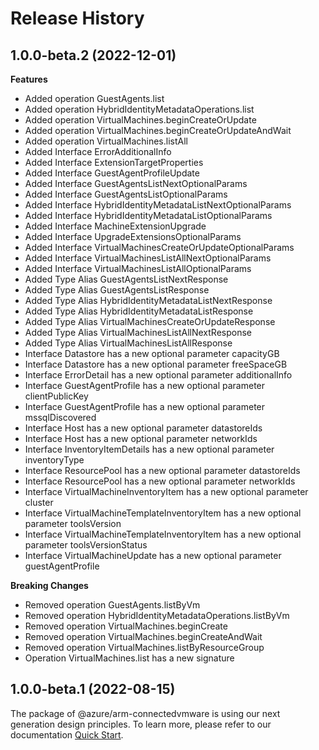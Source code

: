 # Release History
    
## 1.0.0-beta.2 (2022-12-01)
    
**Features**

  - Added operation GuestAgents.list
  - Added operation HybridIdentityMetadataOperations.list
  - Added operation VirtualMachines.beginCreateOrUpdate
  - Added operation VirtualMachines.beginCreateOrUpdateAndWait
  - Added operation VirtualMachines.listAll
  - Added Interface ErrorAdditionalInfo
  - Added Interface ExtensionTargetProperties
  - Added Interface GuestAgentProfileUpdate
  - Added Interface GuestAgentsListNextOptionalParams
  - Added Interface GuestAgentsListOptionalParams
  - Added Interface HybridIdentityMetadataListNextOptionalParams
  - Added Interface HybridIdentityMetadataListOptionalParams
  - Added Interface MachineExtensionUpgrade
  - Added Interface UpgradeExtensionsOptionalParams
  - Added Interface VirtualMachinesCreateOrUpdateOptionalParams
  - Added Interface VirtualMachinesListAllNextOptionalParams
  - Added Interface VirtualMachinesListAllOptionalParams
  - Added Type Alias GuestAgentsListNextResponse
  - Added Type Alias GuestAgentsListResponse
  - Added Type Alias HybridIdentityMetadataListNextResponse
  - Added Type Alias HybridIdentityMetadataListResponse
  - Added Type Alias VirtualMachinesCreateOrUpdateResponse
  - Added Type Alias VirtualMachinesListAllNextResponse
  - Added Type Alias VirtualMachinesListAllResponse
  - Interface Datastore has a new optional parameter capacityGB
  - Interface Datastore has a new optional parameter freeSpaceGB
  - Interface ErrorDetail has a new optional parameter additionalInfo
  - Interface GuestAgentProfile has a new optional parameter clientPublicKey
  - Interface GuestAgentProfile has a new optional parameter mssqlDiscovered
  - Interface Host has a new optional parameter datastoreIds
  - Interface Host has a new optional parameter networkIds
  - Interface InventoryItemDetails has a new optional parameter inventoryType
  - Interface ResourcePool has a new optional parameter datastoreIds
  - Interface ResourcePool has a new optional parameter networkIds
  - Interface VirtualMachineInventoryItem has a new optional parameter cluster
  - Interface VirtualMachineTemplateInventoryItem has a new optional parameter toolsVersion
  - Interface VirtualMachineTemplateInventoryItem has a new optional parameter toolsVersionStatus
  - Interface VirtualMachineUpdate has a new optional parameter guestAgentProfile

**Breaking Changes**

  - Removed operation GuestAgents.listByVm
  - Removed operation HybridIdentityMetadataOperations.listByVm
  - Removed operation VirtualMachines.beginCreate
  - Removed operation VirtualMachines.beginCreateAndWait
  - Removed operation VirtualMachines.listByResourceGroup
  - Operation VirtualMachines.list has a new signature
    
    
## 1.0.0-beta.1 (2022-08-15)

The package of @azure/arm-connectedvmware is using our next generation design principles. To learn more, please refer to our documentation [Quick Start](https://aka.ms/js-track2-quickstart).
